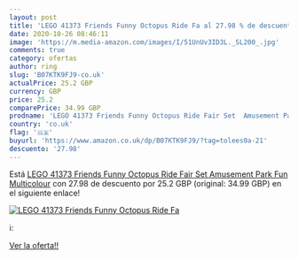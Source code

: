 ```yaml
---
layout: post
title: 'LEGO 41373 Friends Funny Octopus Ride Fa al 27.98 % de descuento'
date: 2020-10-26 08:46:11
image: 'https://m.media-amazon.com/images/I/51UnUv3ID3L._SL200_.jpg'
comments: true
category: ofertas
author: ring
slug: 'B07KTK9FJ9-co.uk'
actualPrice: 25.2 GBP
currency: GBP
price: 25.2
comparePrice: 34.99 GBP
prodname: 'LEGO 41373 Friends Funny Octopus Ride Fair Set  Amusement Park Fun  Multicolour'
country: 'co.uk'
flag: '🇬🇧'
buyurl: 'https://www.amazon.co.uk/dp/B07KTK9FJ9/?tag=tolees0a-21'
descuento: '27.98'
---
```


Está [LEGO 41373 Friends Funny Octopus Ride Fair Set  Amusement Park Fun  Multicolour](https://www.amazon.co.uk/dp/B07KTK9FJ9/?tag=tolees0a-21) con 27.98 de descuento por 25.2 GBP (original: 34.99 GBP) en el siguiente enlace!

[![LEGO 41373 Friends Funny Octopus Ride Fa](https://m.media-amazon.com/images/I/51UnUv3ID3L._SL200_.jpg)](https://www.amazon.co.uk/dp/B07KTK9FJ9/?tag=tolees0a-21)

ℹ️:


[Ver la oferta!!](https://www.amazon.co.uk/dp/B07KTK9FJ9/?tag=tolees0a-21)
